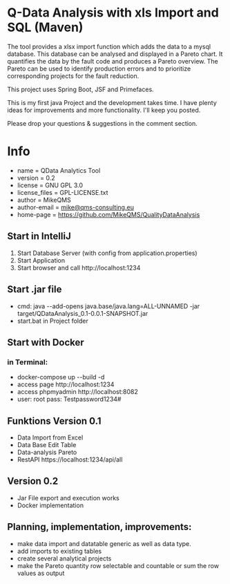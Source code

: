 # Q-Data Analysis with xls Import and SQL (Maven)

The tool provides a xlsx import function which adds the data to a mysql database.
This database can be analysed and displayed in a Pareto chart. It quantifies the data 
by the fault code and produces a Pareto overview. The Pareto can be used to identify
production errors and to prioritize corresponding projects for the fault reduction. 

This project uses Spring Boot, JSF and Primefaces.

This is my first java Project and the development takes time. 
I have plenty ideas for improvements and more functionality. I'll keep you posted.

Please drop your questions & suggestions in the comment section.

# Info
* name = QData Analytics Tool
* version = 0.2
* license = GNU GPL 3.0
* license_files = GPL-LICENSE.txt
* author = MikeQMS
* author-email = mike@qms-consulting.eu
* home-page = https://github.com/MikeQMS/QualityDataAnalysis


## Start in IntelliJ
1. Start Database Server (with config from application.properties)
2. Start Application
3. Start browser and call http://localhost:1234

## Start .jar file
* cmd: java --add-opens java.base/java.lang=ALL-UNNAMED -jar target/QDataAnalysis_0.1-0.0.1-SNAPSHOT.jar
* start.bat in Project folder

## Start with Docker

### in Terminal:
* docker-compose up --build -d
* access page http://localhost:1234
* access phpmyadmin http://localhost:8082
* user: root pass: Testpassword1234#

## Funktions Version 0.1
* Data Import from Excel
* Data Base Edit Table
* Data-analysis Pareto
* RestAPI https://localhost:1234/api/all

## Version 0.2
* Jar File export and execution works
* Docker implementation


## Planning, implementation, improvements:
* make data import and datatable generic as well as data type. 
* add imports to existing tables
* create several analytical projects
* make the Pareto quantity row selectable and countable or sum the row values as output
